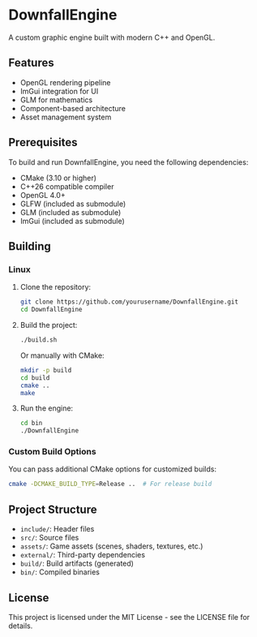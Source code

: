 # DownfallEngine

A custom graphic engine built with modern C++ and OpenGL.

## Features

- OpenGL rendering pipeline
- ImGui integration for UI
- GLM for mathematics
- Component-based architecture
- Asset management system

## Prerequisites

To build and run DownfallEngine, you need the following dependencies:

- CMake (3.10 or higher)
- C++26 compatible compiler
- OpenGL 4.0+
- GLFW (included as submodule)
- GLM (included as submodule)
- ImGui (included as submodule)

## Building

### Linux

1. Clone the repository:
   ```bash
   git clone https://github.com/yourusername/DownfallEngine.git
   cd DownfallEngine
   ```

2. Build the project:
   ```bash
   ./build.sh
   ```
   
   Or manually with CMake:
   ```bash
   mkdir -p build
   cd build
   cmake ..
   make
   ```

3. Run the engine:
   ```bash
   cd bin
   ./DownfallEngine
   ```

### Custom Build Options

You can pass additional CMake options for customized builds:

```bash
cmake -DCMAKE_BUILD_TYPE=Release ..  # For release build
```

## Project Structure

- `include/`: Header files
- `src/`: Source files
- `assets/`: Game assets (scenes, shaders, textures, etc.)
- `external/`: Third-party dependencies
- `build/`: Build artifacts (generated)
- `bin/`: Compiled binaries

## License

This project is licensed under the MIT License - see the LICENSE file for details.
